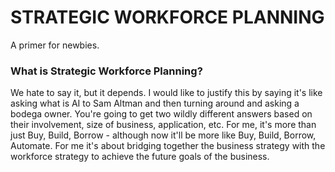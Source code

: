 # STRATEGIC WORKFORCE PLANNING
A primer for newbies. 

### What is Strategic Workforce Planning?

We hate to say it, but it depends. I would like to justify this by saying it's like asking what is AI to Sam Altman and then turning around and asking a bodega owner. You're going to get two wildly different answers based on their involvement, size of business, application, etc. For me, it's more than just Buy, Build, Borrow - although now it'll be more like Buy, Build, Borrow, Automate. For me it's about bridging together the business strategy with the workforce strategy to achieve the future goals of the business. 



